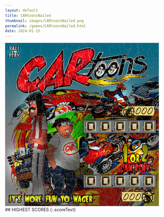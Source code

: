 ```yaml
---
layout: default
title: CARtoonsNailed
thumbnail: images/CARtoonsNailed.png
permalink: /games/CARtoonsNailed.html
date: 2024-01-15
---
```


<img src="../images/CARtoonsNailed.png" class="gameThumbnail img-fluid mx-auto align-middle">
## HIGHEST SCORES
{:.scoreText}

